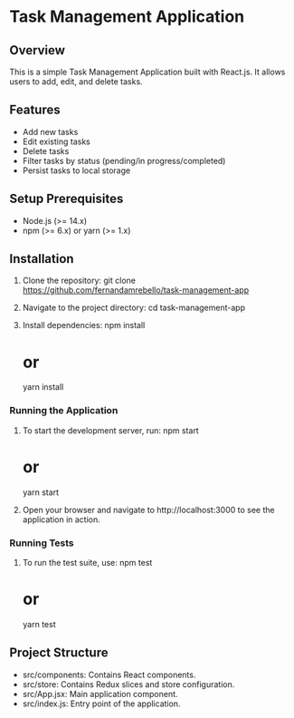 # Task Management Application

## Overview

This is a simple Task Management Application built with React.js. It allows users to add, edit, and delete tasks.

## Features

- Add new tasks
- Edit existing tasks
- Delete tasks
- Filter tasks by status (pending/in progress/completed)
- Persist tasks to local storage

## Setup Prerequisites

- Node.js (>= 14.x)
- npm (>= 6.x) or yarn (>= 1.x)

## Installation

1. Clone the repository:
   git clone https://github.com/fernandamrebello/task-management-app

2. Navigate to the project directory:
   cd task-management-app

3. Install dependencies:
   npm install
   # or
   yarn install

### Running the Application

1. To start the development server, run:
   npm start
   # or
   yarn start

2. Open your browser and navigate to http://localhost:3000 to see the application in action.

### Running Tests

1. To run the test suite, use:
   npm test
   # or
   yarn test

## Project Structure

- src/components: Contains React components.
- src/store: Contains Redux slices and store configuration.
- src/App.jsx: Main application component.
- src/index.js: Entry point of the application.